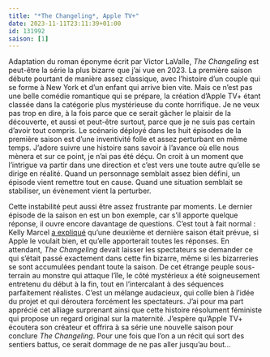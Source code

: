 ```yaml
---
title: "*The Changeling*, Apple TV+"
date: 2023-11-11T23:11:39+01:00
id: 131992 
saison: [1]
---
```


Adaptation du roman éponyme écrit par Victor LaValle, *The Changeling* est peut-être la série la plus bizarre que j’ai vue en 2023. La première saison débute pourtant de manière assez classique, avec l’histoire d’un couple qui se forme à New York et d’un enfant qui arrive bien vite. Mais ce n’est pas une belle comédie romantique qui se prépare, la création d’Apple TV+ étant classée dans la catégorie plus mystérieuse du conte horrifique. Je ne veux pas trop en dire, à la fois parce que ce serait gâcher le plaisir de la découverte, et aussi et peut-être surtout, parce que je ne suis pas certain d’avoir tout compris. Le scénario déployé dans les huit épisodes de la première saison est d’une inventivité folle et assez perturbant en même temps. J’adore suivre une histoire sans savoir à l’avance où elle nous mènera et sur ce point, je n’ai pas été déçu. On croit à un moment que l’intrigue va partir dans une direction et c’est vers une toute autre qu’elle se dirige en réalité. Quand un personnage semblait assez bien défini, un épisode vient remettre tout en cause. Quand une situation semblait se stabiliser, un évènement vient la perturber. 

Cette instabilité peut aussi être assez frustrante par moments. Le dernier épisode de la saison en est un bon exemple, car s’il apporte quelque réponse, il ouvre encore davantage de questions. C’est tout à fait normal : Kelly Marcel [a expliqué](https://www.hollywoodreporter.com/tv/tv-features/the-changeling-showrunner-author-season-2-interview-1235618467/) qu’une deuxième et dernière saison était prévue, si Apple le voulait bien, et qu’elle apporterait toutes les réponses. En attendant, *The Changeling* devait laisser les spectateurs se demander ce qui s’était passé exactement dans cette fin bizarre, même si les bizarreries se sont accumulées pendant toute la saison. De cet étrange peuple sous-terrain au monstre qui attaque l’île, le côté mystérieux a été soigneusement entretenu du début à la fin, tout en l’intercalant à des séquences parfaitement réalistes. C’est un mélange audacieux, qui colle bien à l’idée du projet et qui déroutera forcément les spectateurs. J’ai pour ma part apprécié cet alliage surprenant ainsi que cette histoire résolument féministe qui propose un regard original sur la maternité. J’espère qu’Apple TV+ écoutera son créateur et offrira à sa série une nouvelle saison pour conclure *The Changeling*. Pour une fois que l’on a un récit qui sort des sentiers battus, ce serait dommage de ne pas aller jusqu’au bout…